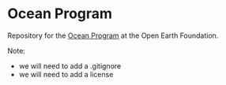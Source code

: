 # Ocean Program

Repository for the [Ocean Program](https://www.openearth.org/projects/ocean-program) at the Open Earth Foundation.

Note:
* we will need to add a .gitignore
* we will need to add a license
